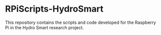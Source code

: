 # RPiScripts-HydroSmart
This repository contains the scripts and code developed for the Raspberry Pi in the Hydro Smart research project.


